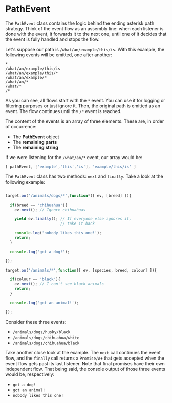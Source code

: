 # PathEvent

The `PathEvent` class contains the logic behind the ending asterisk path strategy. Think of the event flow as an assembly line: when each listener is done with the event, it forwards it to the next one, until one of it decides that the event is fully handled and stops the flow.

Let's suppose our path is `/what/an/example/this/is`. With this example, the following events will be emitted, one after another:

```
*
/what/an/example/this/is
/what/an/example/this/*
/what/an/example/*
/what/an/*
/what/*
/*
```

As you can see, all flows start with the `*` event. You can use it for logging or filtering purposes or just ignore it. Then, the original path is emitted as an event. The flow continues until the `/*` event is reached.

The content of the events is an array of three elements. These are, in order of occurrence:

- The **PathEvent** object
- The **remaining parts**
- The **remaining string**

If we were listening for the `/what/an/*` event, our array would be:

```javascript
[ pathEvent, ['example','this','is'], 'example/this/is' ]
```

The `PathEvent` class has two methods: `next` and `finally`. Take a look at the following example:

```javascript

target.on('/animals/dogs/*',function*([ ev, [breed] ]){

  if(breed == 'chihuahua'){
    ev.next(); // Ignore chihuahuas

    yield ev.finally(); // If everyone else ignores it,
                        // take it back

    console.log('nobody likes this one!');
    return;
  }

  console.log('got a dog!');

});

target.on('/animals/*',function([ ev, [species, breed, colour] ]){

  if(colour == 'black'){
    ev.next(); // I can't see black animals
    return;
  }

  console.log('got an animal!');

});

```

Consider these three events:

- `/animals/dogs/husky/black`
- `/animals/dogs/chihuahua/white`
- `/animals/dogs/chihuahua/black`

Take another close look at the example. The `next` call continues the event flow, and the `finally` call returns a `Promise/A+` that gets accepted when the event flow gets past its last listener. Note that final promises have their own independent flow. That being said, the console output of those three events would be, respectively:

- `got a dog!`
- `got an animal!`
- `nobody likes this one!`
